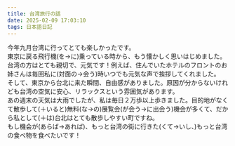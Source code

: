 ```yaml
---
title: 台湾旅行の話
date: 2025-02-09 17:03:10
tags: 日本語日記
---
```

今年九月台湾に行ってとても楽しかったです。  
東京に戻る飛行機(を→に)乗っている時から、もう懐かしく思いはじめました。台湾の方はとても親切で、元気です！例えば、住んでいたホテルのフロントのお姉さんは毎回私に(対面の→会う)時いつでも元気な声で挨拶してくれました。  
そして、東京から台北に来た瞬間、自由感がありました。原因が分からないけれども台湾の空気に安心、リラックスという雰囲気があります。  
あの週末の天気は大雨でしたが、私は毎日２万歩以上歩きました。目的地がなくて散歩して(＋いると)無料(な→の)展覧会(が会う→に出会う)機会が多くて、だから私として(＋は)台北はとても散歩しやすい町ですね。  
もし機会が(あらば→あれば)、もっと台湾の街に行きた(くて→いし、)もっと台湾の食べ物を食べたいです！
